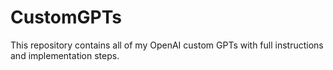 # CustomGPTs
This repository contains all of my OpenAI custom GPTs with full instructions and implementation steps.
